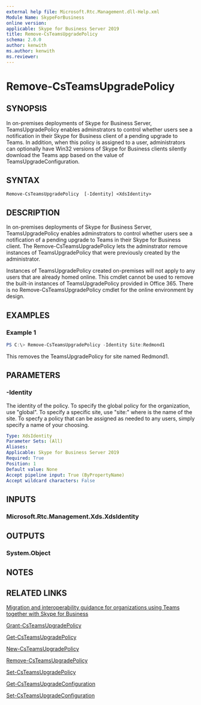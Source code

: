 ```yaml
---
external help file: Microsoft.Rtc.Management.dll-Help.xml
Module Name: SkypeForBusiness
online version:
applicable: Skype for Business Server 2019
title: Remove-CsTeamsUpgradePolicy
schema: 2.0.0
author: kenwith
ms.author: kenwith
ms.reviewer:
---
```


# Remove-CsTeamsUpgradePolicy

## SYNOPSIS
In on-premises deployments of Skype for Business Server, TeamsUpgradePolicy enables adminstrators to control whether users see a notification in their Skype for Business client of a pending upgrade to Teams. In addition, when this policy is assigned to a user, administrators can optionally have Win32 versions of Skype for Business clients silently download the Teams app based on the value of TeamsUpgradeConfiguration.

## SYNTAX

```
Remove-CsTeamsUpgradePolicy  [-Identity] <XdsIdentity>
```

## DESCRIPTION
In on-premises deployments of Skype for Business Server, TeamsUpgradePolicy enables adminstrators to control whether users see a notification of a pending upgrade to Teams in their Skype for Business client. The Remove-CsTeamsUpgradePolicy lets the adminstrator remove instances of TeamsUpgradePolicy that were previously created by the administrator.

Instances of TeamsUpgradePolicy created  on-premises will not apply to any users that are already homed online. This cmdlet cannot be used to remove the built-in instances of TeamsUpgradePolicy provided in Office 365. There is no Remove-CsTeamsUpgradePolicy cmdlet for the online environment by design.

## EXAMPLES

### Example 1
```powershell
PS C:\> Remove-CsTeamsUpgradePolicy -Identity Site:Redmond1
```

This removes the TeamsUpgradePolicy for site named Redmond1.

## PARAMETERS




### -Identity
The identity of the policy. To specify the global policy for the organization, use "global". To specify a specific site, use "site:" where is the name of the site. To specfy a policy that can be assigned as needed to any users, simply specify a name of your choosing.

```yaml
Type: XdsIdentity
Parameter Sets: (All)
Aliases:
Applicable: Skype for Business Server 2019
Required: True
Position: 1
Default value: None
Accept pipeline input: True (ByPropertyName)
Accept wildcard characters: False
```


## INPUTS

### Microsoft.Rtc.Management.Xds.XdsIdentity


## OUTPUTS

### System.Object

## NOTES

## RELATED LINKS

[Migration and interoperability guidance for organizations using Teams together with Skype for Business](https://docs.microsoft.com/MicrosoftTeams/migration-interop-guidance-for-teams-with-skype)

[Grant-CsTeamsUpgradePolicy](https://github.com/MicrosoftDocs/office-docs-powershell/blob/master/skype/skype-ps/skype/Grant-CsTeamsUpgradePolicy.md)

[Get-CsTeamsUpgradePolicy](https://github.com/MicrosoftDocs/office-docs-powershell/blob/master/skype/skype-ps/skype/Get-CsTeamsUpgradePolicy.md)

[New-CsTeamsUpgradePolicy](https://github.com/MicrosoftDocs/office-docs-powershell/blob/master/skype/skype-ps/skype/New-CsTeamsUpgradePolicy.md)

[Remove-CsTeamsUpgradePolicy](https://github.com/MicrosoftDocs/office-docs-powershell/blob/master/skype/skype-ps/skype/Remove-CsTeamsUpgradePolicy.md)

[Set-CsTeamsUpgradePolicy](https://github.com/MicrosoftDocs/office-docs-powershell/blob/master/skype/skype-ps/skype/Set-CsTeamsUpgradePolicy.md)

[Get-CsTeamsUpgradeConfiguration](https://github.com/MicrosoftDocs/office-docs-powershell/blob/master/skype/skype-ps/skype/Get-CsTeamsUpgradeConfiguration.md)

[Set-CsTeamsUpgradeConfiguration](https://github.com/MicrosoftDocs/office-docs-powershell/blob/master/skype/skype-ps/skype/Set-CsTeamsUpgradeConfiguration.md)
